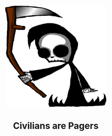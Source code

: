 <p align="center">
  <img src="https://raw.githubusercontent.com/8fn/CiviliansArePager/master/civilspager.png" width="320px" height="320px">
</p>
 
<h1 align="center">Civilians are Pagers</h1> 